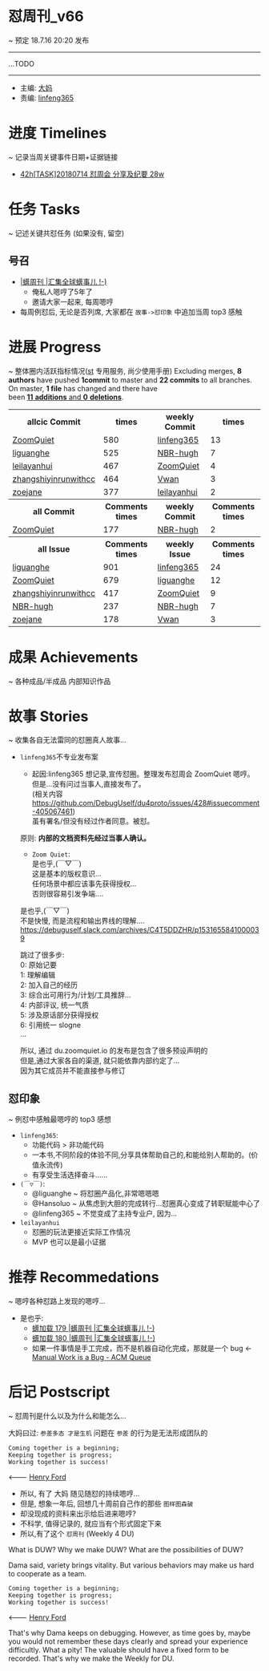 # 怼周刊_v66
~ 预定 18.7.16 20:20 发布

-----------------------------------------

...TODO


-----------------------------------------

- 主编: [大妈](http://du.zoomquiet.io/2014-02/ac0-zq/)
- 责编: [linfeng365](http://linfeng365.com/)


# 进度 Timelines
~ 记录当周关键事件日期+证据链接

- [42h[TASK]20180714 怼周会 分享及纪要 28w](https://github.com/DebugUself/du4proto/issues/427)

# 任务 Tasks
~ 记述关键共怼任务 (如果没有, 留空)

## 号召

- [|蠎周刊 |汇集全球蠎事儿 !-)](http://weekly.pychina.org/archives.html)
    + 俺私人嗯哼了5年了
    + 邀请大家一起来, 每周嗯哼
- 每周例怼后, 无论是否列席, 大家都在 `故事->怼印象` 中追加当周 top3 感触



# 进展 Progress
~ 整体圈内活跃指标情况([st](https://github.com/DebugUself/du4proto/tree/DU_tools/st) 专用服务, 尚少使用手册)
Excluding merges, **8 authors** have pushed **1commit** to master and **22 commits** to all branches. On master, **1 file** has changed and there have been [**11** **additions** and **0** **deletions**](https://github.com/DebugUself/du4proto/compare/master@%7B1531054378%7D...master).

<table><tr><th>allcic Commit</th><th> times</th><th>weekly Commit</th><th> times</th></tr><tr><td><a href='http://github.com/ZoomQuiet'>ZoomQuiet</a></td><td>580</td><td><a href='http://github.com/linfeng365'>linfeng365</a></td><td>13</td><tr><td><a href='http://github.com/liguanghe'>liguanghe</a></td><td>525</td><td><a href='http://github.com/NBR-hugh'>NBR-hugh</a></td><td>7</td><tr><td><a href='http://github.com/leilayanhui'>leilayanhui</a></td><td>467</td><td><a href='http://github.com/ZoomQuiet'>ZoomQuiet</a></td><td>4</td><tr><td><a href='http://github.com/zhangshiyinrunwithcc'>zhangshiyinrunwithcc</a></td><td>464</td><td><a href='http://github.com/Vwan'>Vwan</a></td><td>3</td><tr><td><a href='http://github.com/zoejane'>zoejane</a></td><td>377</td><td><a href='http://github.com/leilayanhui'>leilayanhui</a></td><td>2</td><tr><th>all Commit</th><th>Comments times</th><th>weekly Commit</th><th>Comments times</th></tr><tr><td><a href='http://github.com/ZoomQuiet'>ZoomQuiet</a></td><td>177</td><td><a href='http://github.com/NBR-hugh'>NBR-hugh</a></td><td>2</td><tr><th>all Issue</th><th>Comments times</th><th>weekly Issue</th><th>Comments times</th></tr><tr><td><a href='http://github.com/liguanghe'>liguanghe</a></td><td>901</td><td><a href='http://github.com/linfeng365'>linfeng365</a></td><td>24</td><tr><td><a href='http://github.com/ZoomQuiet'>ZoomQuiet</a></td><td>679</td><td><a href='http://github.com/liguanghe'>liguanghe</a></td><td>12</td><tr><td><a href='http://github.com/zhangshiyinrunwithcc'>zhangshiyinrunwithcc</a></td><td>417</td><td><a href='http://github.com/ZoomQuiet'>ZoomQuiet</a></td><td>9</td><tr><td><a href='http://github.com/NBR-hugh'>NBR-hugh</a></td><td>237</td><td><a href='http://github.com/NBR-hugh'>NBR-hugh</a></td><td>7</td><tr><td><a href='http://github.com/zoejane'>zoejane</a></td><td>178</td><td><a href='http://github.com/Vwan'>Vwan</a></td><td>3</td></table>
    


# 成果 Achievements
~ 各种成品/半成品 内部知识作品


# 故事 Stories
~ 收集各自无法雷同的怼圈真人故事...

- `linfeng365`不专业发布案  
    + 起因:linfeng365 想记录,宣传怼圈。整理发布怼周会 ZoomQuiet 嗯哼。但是…没有问过当事人,直接发布了。  
    (相关内容 https://github.com/DebugUself/du4proto/issues/428#issuecomment-405067461)  
    虽有署名/但没有经过作者同意。被怼。  

    原则: **内部的文档资料先经过当事人确认。**  
    + `Zoom Quiet`:  
     是也乎,(￣▽￣)  
     这是基本的版权意识…  
     任何场景中都应该事先获得授权…  
     否则很容易引发争端….  
       
     是也乎,(￣▽￣)  
     不是快慢, 而是流程和输出界线的理解….  
     https://debuguself.slack.com/archives/C4T5DDZHR/p1531655841000039  
        
     跳过了很多步:  
     0: 原始记要  
     1: 理解编辑  
     2: 加入自己的经历  
     3: 综合出可用行为/计划/工具推辞…  
     4: 内部评议, 统一气质  
     5: 涉及原话部分获得授权  
     6: 引用统一 slogne  
     …  
     
     所以, 通过 du.zoomquiet.io 的发布是包含了很多预设声明的  
     但是,通过大家各自的渠道, 就只能依靠内部约定了…  
     因为其它成员并不能直接参与修订  



## 怼印象
~ 例怼中感触最嗯哼的 top3 感想

- `linfeng365`:
    + 功能代码 > 非功能代码
    + 一本书,不同阶段的体验不同,分享具体帮助自己的,和能给别人帮助的。(价值永流传)
    + 有享受生活选择奋斗……
- `(￣▽￣)`:
    + @liguanghe ~ 将怼圈产品化,非常嗯嗯嗯
    + @Hansoluo ~ 从焦虑到大胆的完成转行...怼圈真心变成了转职赋能中心了
    + @linfeng365 ~ 不觉变成了主持专业户, 因为...
- `leilayanhui`
    + 怼圈的玩法更接近实际工作情况
    + MVP 也可以是最小证据



# 推荐 Recommedations
~ 嗯哼各种怼路上发现的嗯哼...

- 是也乎:
    + [蠎加载 179 |蠎周刊 |汇集全球蠎事儿 !-)](http://weekly.pychina.org/importpython/importpython-179.html)
    + [蠎加载 180 |蠎周刊 |汇集全球蠎事儿 !-)](http://weekly.pychina.org/importpython/importpython-180.html)
    + 如果一件事情是手工完成，而不是机器自动化完成，那就是一个 bug <- [Manual Work is a Bug - ACM Queue](https://queue.acm.org/detail.cfm?id=3197520) 


# 后记 Postscript
~ 怼周刊是什么以及为什么和能怎么...

大妈曰过: `参差多态 才是生机`
问题在 `参差` 的行为是无法形成团队的

    Coming together is a beginning; 
    Keeping together is progress; 
    Working together is success!

<--- [Henry Ford](https://www.brainyquote.com/quotes/quotes/h/henryford121997.html)

- 所以, 有了 大妈 随见随怼的持续嗯哼...
- 但是, 想象一年后, 回想几十周前自己作的那些 `图样图森破` 
- 却没现成的资料来出示给后进来嗯哼?
- 不科学, 值得记录的, 就应当有个形式固定下来
- 所以,有了这个 `怼周刊` (Weekly 4 DU)

What is DUW?
Why we make DUW?
What are the possibilities of DUW?

Dama said, variety brings vitality.
But various behaviors may make us hard to cooperate as a team.

    Coming together is a beginning; 
    Keeping together is progress; 
    Working together is success!

<--- [Henry Ford](https://www.brainyquote.com/quotes/quotes/h/henryford121997.html)

That's why Dama keeps on debugging.
However, as time goes by, maybe you would not remember these days clearly and spread your experience difficultly.
What a pity!
The valuable should have a fixed form to be recorded.
That's why we make the Weekly for DU.



